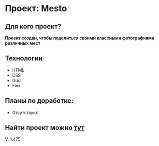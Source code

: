 # Проект: Mesto

## Для кого проект?

**Проект создан, чтобы поделиться своими классными фотографиями различных мест**

## Технологии

* HTML
* CSS
* Grid
* Flex

## Планы по доработке:

* Отсутствуют

## Найти проект можно [тут](https://reallaw.github.io/mesto-js/)

V. 1.475
